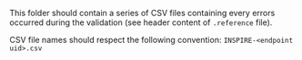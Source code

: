 This folder should contain a series of CSV files containing every errors occurred during the validation (see header content of `.reference` file).

CSV file names should respect the following convention: `INSPIRE-<endpoint uid>.csv`